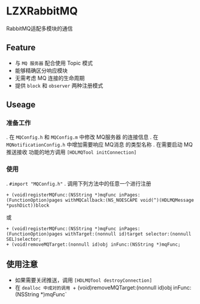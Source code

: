 # LZXRabbitMQ
RabbitMQ适配多模块的通信

## Feature
- 与 `MQ 服务器` 配合使用 Topic 模式
- 能够精确区分响应模块
- 无需考虑 MQ 连接的生命周期
- 提供 `block` 和 `observer` 两种注册模式

## Useage

### 准备工作
. 在 `MQConfig.h` 和 `MQConfig.m` 中修改 MQ服务器 的连接信息
. 在 `MQNotificationConfig.h` 中增加需要响应 MQ消息 的类型名称
. 在需要启动 MQ推送接收 功能的地方调用 `[HDLMQTool initConnection]`

### 使用
. `#import "MQConfig.h"` 
. 调用下列方法中的任意一个进行注册
```
+ (void)registerMQFunc:(NSString *)mqFunc inPages:(FunctionOption)pages withMQCallback:(NS_NOESCAPE void(^)(HDLMQMessage *pushDict))block
```
或
```
+ (void)registerMQFunc:(NSString *)mqFunc inPages:(FunctionOption)pages withTarget:(nonnull id)target selector:(nonnull SEL)selector;
+ (void)removeMQTarget:(nonnull id)obj inFunc:(NSString *)mqFunc;
```

## 使用注意
- 如果需要关闭推送，调用 `[HDLMQTool destroyConnection]`
- 在 `dealloc 中成对的调用 `+ (void)removeMQTarget:(nonnull id)obj inFunc:(NSString *)mqFunc`
